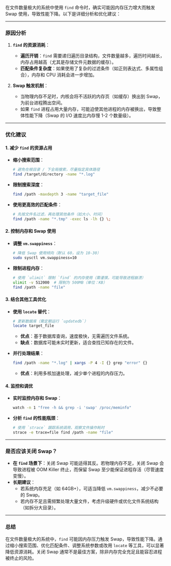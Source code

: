 在文件数量极大的系统中使用 `find` 命令时，确实可能因内存压力增大而触发 Swap 使用，导致性能下降。以下是详细分析和优化建议：

---

### **原因分析**
1. **`find` 的资源消耗**：
   - **遍历开销**：`find` 需要递归遍历目录结构，文件数量越多，遍历时间越长，内存占用越高（尤其是存储文件元数据的缓存）。
   - **匹配条件复杂度**：如果使用了复杂的过滤条件（如正则表达式、多属性组合），内存和 CPU 消耗会进一步增加。

2. **Swap 触发机制**：
   - 当物理内存不足时，内核会将不活跃的内存页（如缓存）换出到 Swap，为前台进程腾出空间。
   - 如果 `find` 进程占用大量内存，可能迫使其他进程的内存被换出，导致整体性能下降（Swap 的 I/O 速度比内存慢 1-2 个数量级）。

---

### **优化建议**
#### **1. 减少 `find` 的资源占用**
- **缩小搜索范围**：
  ```bash
  # 避免在根目录 / 下全局搜索，尽量指定具体路径
  find /target/directory -name "*.log"
  ```
- **限制搜索深度**：
  ```bash
  find /path -maxdepth 3 -name "target_file"
  ```
- **使用更高效的匹配条件**：
  ```bash
  # 先按文件名过滤，再处理其他条件（如大小、时间）
  find /path -name "*.tmp" -exec ls -lh {} \;
  ```

#### **2. 控制内存和 Swap 使用**
- **调整 `vm.swappiness`**：
  ```bash
  # 降低 Swap 使用倾向（默认 60，设为 10-30）
  sudo sysctl vm.swappiness=10
  ```
- **限制进程内存**：
  ```bash
  # 使用 `ulimit` 限制 `find` 的内存使用（需谨慎，可能导致进程崩溃）
  ulimit -v 512000  # 限制为 500MB（单位：KB）
  find /path -name "file"
  ```

#### **3. 结合其他工具优化**
- **使用 `locate` 替代**：
  ```bash
  # 更新数据库（需定期运行 `updatedb`）
  locate target_file
  ```
  - **优点**：基于数据库查询，速度极快，无需遍历文件系统。
  - **缺点**：数据库可能未实时更新，适合查找已知存在的文件。

- **并行处理结果**：
  ```bash
  find /path -name "*.log" | xargs -P 4 -I {} grep "error" {}
  ```
  - **优点**：利用多核加速处理，减少单个进程的内存压力。

#### **4. 监控和调优**
- **实时监控内存和 Swap**：
  ```bash
  watch -n 1 "free -h && grep -i 'swap' /proc/meminfo"
  ```
- **分析 `find` 的性能瓶颈**：
  ```bash
  # 使用 `strace` 跟踪系统调用，观察文件操作耗时
  strace -e trace=file find /path -name "file"
  ```

---

### **是否应该关闭 Swap？**
- **在 `find` 场景下**：关闭 Swap 可能适得其反。若物理内存不足，关闭 Swap 会导致进程被 OOM Killer 终止，而保留 Swap 至少能保证进程存活（尽管速度变慢）。
- **长期建议**：
  - 若系统内存充足（如 64GB+），可适当降低 `vm.swappiness`，减少不必要的 Swap。
  - 若内存不足且需频繁处理大量文件，考虑升级硬件或优化文件系统结构（如拆分大目录）。

---

### **总结**
在文件数量极大的系统中，`find` 可能因内存压力触发 Swap，导致性能下降。通过缩小搜索范围、优化匹配条件、调整系统参数或改用 `locate` 等工具，可以显著降低资源消耗。关闭 Swap 通常不是最佳方案，除非内存完全充足且能容忍进程被终止的风险。

